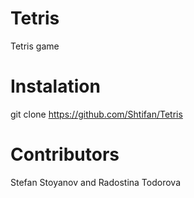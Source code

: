 # Tetris

Tetris game

# Instalation

git clone https://github.com/Shtifan/Tetris

# Contributors 

Stefan Stoyanov and Radostina Todorova